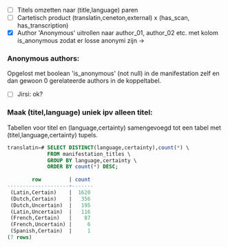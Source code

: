 - [ ] Titels omzetten naar (title,language) paren
- [ ] Cartetisch product (translatin,ceneton,external) x (has_scan, has_transcription)
- [x] Author 'Anonymous' uitrollen naar author_01, author_02 etc. met kolom is_anonymous zodat er losse anonymi zijn ->
  
### Anonymous authors:
Opgelost met boolean 'is_anonymous' (not null) in de manifestation zelf en dan gewoon 0 gerelateerde
authors in de koppeltabel.
- [ ] Jirsi: ok?

### Maak (titel,language) uniek ipv alleen titel:
Tabellen voor titel en (language,certainty) samengevoegd tot een tabel met (titel,language,certainty) tupels.
```sql
translatin=# SELECT DISTINCT(language,certainty),count(*) \
             FROM manifestation_titles \
             GROUP BY language,certainty \
             ORDER BY count(*) DESC;
             
        row         | count
--------------------+-------
 (Latin,Certain)    |  1620
 (Dutch,Certain)    |   356
 (Dutch,Uncertain)  |   195
 (Latin,Uncertain)  |   116
 (French,Certain)   |    87
 (French,Uncertain) |     6
 (Spanish,Certain)  |     1
(7 rows)